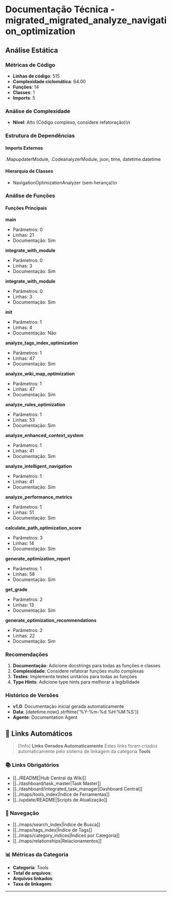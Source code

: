 # Documentação Técnica - migrated_migrated_analyze_navigation_optimization

## Análise Estática

### Métricas de Código
- **Linhas de código**: 515
- **Complexidade ciclomática**: 64.00
- **Funções**: 14
- **Classes**: 1
- **Imports**: 5

### Análise de Complexidade
- **Nível**: Alto (Código complexo, considere refatoração)\n
### Estrutura de Dependências

#### Imports Externos
.MapupdaterModule, .CodeanalyzerModule, json, time, datetime.datetime

#### Hierarquia de Classes
- NavigationOptimizationAnalyzer (sem herança)\n
### Análise de Funções

#### Funções Principais
**main**
- Parâmetros: 0
- Linhas: 21
- Documentação: Sim

**integrate_with_module**
- Parâmetros: 0
- Linhas: 3
- Documentação: Sim

**integrate_with_module**
- Parâmetros: 0
- Linhas: 3
- Documentação: Sim

**__init__**
- Parâmetros: 1
- Linhas: 4
- Documentação: Não

**analyze_tags_index_optimization**
- Parâmetros: 1
- Linhas: 47
- Documentação: Sim

**analyze_wiki_map_optimization**
- Parâmetros: 1
- Linhas: 47
- Documentação: Sim

**analyze_rules_optimization**
- Parâmetros: 1
- Linhas: 53
- Documentação: Sim

**analyze_enhanced_context_system**
- Parâmetros: 1
- Linhas: 41
- Documentação: Sim

**analyze_intelligent_navigation**
- Parâmetros: 1
- Linhas: 41
- Documentação: Sim

**analyze_performance_metrics**
- Parâmetros: 1
- Linhas: 51
- Documentação: Sim

**calculate_path_optimization_score**
- Parâmetros: 3
- Linhas: 14
- Documentação: Sim

**generate_optimization_report**
- Parâmetros: 1
- Linhas: 58
- Documentação: Sim

**get_grade**
- Parâmetros: 2
- Linhas: 13
- Documentação: Sim

**generate_optimization_recommendations**
- Parâmetros: 2
- Linhas: 22
- Documentação: Sim

### Recomendações

1. **Documentação**: Adicione docstrings para todas as funções e classes
2. **Complexidade**: Considere refatorar funções muito complexas
3. **Testes**: Implemente testes unitários para todas as funções
4. **Type Hints**: Adicione type hints para melhorar a legibilidade

### Histórico de Versões

- **v1.0**: Documentação inicial gerada automaticamente
- **Data**: {datetime.now().strftime('%Y-%m-%d %H:%M:%S')}
- **Agente**: Documentation Agent


## 🔗 **Links Automáticos**

> [!info] **Links Gerados Automaticamente**
> Estes links foram criados automaticamente pelo sistema de linkagem da categoria **Tools**

### **📚 Links Obrigatórios**
- [[../README|Hub Central da Wiki]]
- [[../dashboard/task_master|Task Master]]
- [[../dashboard/integrated_task_manager|Dashboard Central]]
- [[../maps/tools_index|Índice de Ferramentas]]
- [[../update/README|Scripts de Atualização]]

### **🧭 Navegação**
- [[../maps/search_index|Índice de Busca]]
- [[../maps/tags_index|Índice de Tags]]
- [[../maps/category_indices|Índices por Categoria]]
- [[../maps/relationships|Relacionamentos]]

### **📊 Métricas da Categoria**
- **Categoria**: Tools
- **Total de arquivos**: <!-- Contador automático -->
- **Arquivos linkados**: <!-- Contador automático -->
- **Taxa de linkagem**: <!-- Percentual automático -->

---

